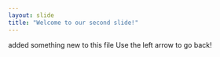 ```yaml
---
layout: slide
title: "Welcome to our second slide!"
---
```

added something new to this file
Use the left arrow to go back!

